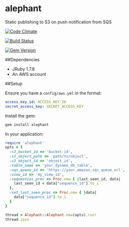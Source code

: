 alephant
=========

Static publishing to S3 on push notification from SQS

[![Code Climate](https://codeclimate.com/repos/52d6bec56956802e26011a0f/badges/fce457795179641460e0/gpa.png)](https://codeclimate.com/repos/52d6bec56956802e26011a0f/feed)

[![Build Status](https://travis-ci.org/BBC-News/alephant.png?branch=master)](https://travis-ci.org/BBC-News/alephant)

[![Gem Version](https://badge.fury.io/rb/alephant.png)](http://badge.fury.io/rb/alephant)

##Dependencies

- JRuby 1.7.8
- An AWS account

##Setup

Ensure you have a `config/aws.yml` in the format:
```yaml
access_key_id: ACCESS_KEY_ID
secret_access_key: SECRET_ACCESS_KEY
```

Install the gem:
```sh
gem install alephant
```

In your application:
```rb
require 'alephant'
opts = {
  :s3_bucket_id => 'bucket-id',
  :s3_object_path => 'path/to/object',
  :s3_object_id => 'object_id',
  :table_name => 'your_dynamo_db_table',
  :sqs_queue_id => 'https://your_amazon_sqs_queue_url',
  :view_id => 'my_view_id',
  :sequential_proc => Proc.new { |last_seen_id, data|
    last_seen_id < data["sequence_id"].to_i
  },
  :set_last_seen_proc => Proc.new { |data|
    data["sequence_id"].to_i
  }
}

thread = Alephant::Alephant.new(opts).run!
thread.join
```

